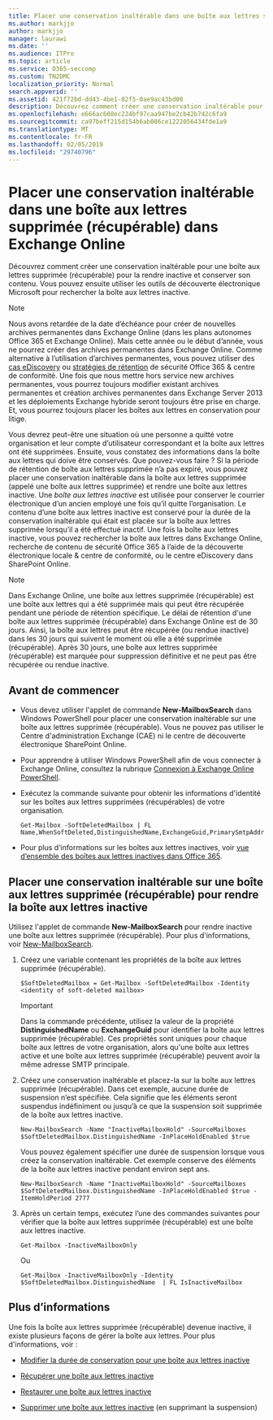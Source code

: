 ```yaml
---
title: Placer une conservation inaltérable dans une boîte aux lettres supprimée (récupérable) dans Exchange Online
ms.author: markjjo
author: markjjo
manager: laurawi
ms.date: ''
ms.audience: ITPro
ms.topic: article
ms.service: O365-seccomp
ms.custom: TN2DMC
localization_priority: Normal
search.appverid: ''
ms.assetid: 421f72bd-dd43-4be1-82f5-0ae9ac43bd00
description: Découvrez comment créer une conservation inaltérable pour une boîte aux lettres supprimée (récupérable) pour la rendre inactive et conserver son contenu. Vous pouvez ensuite utiliser les outils de découverte électronique Microsoft pour rechercher la boîte aux lettres inactive.
ms.openlocfilehash: e666ac608ec224bf97caa947be2cb42b742c6fa9
ms.sourcegitcommit: ca97beff215d154b6ab006ce1222056434fde1a9
ms.translationtype: MT
ms.contentlocale: fr-FR
ms.lasthandoff: 02/05/2019
ms.locfileid: "29740796"
---
```

# <a name="put-an-in-place-hold-on-a-soft-deleted-mailbox-in-exchange-online"></a>Placer une conservation inaltérable dans une boîte aux lettres supprimée (récupérable) dans Exchange Online

Découvrez comment créer une conservation inaltérable pour une boîte aux lettres supprimée (récupérable) pour la rendre inactive et conserver son contenu. Vous pouvez ensuite utiliser les outils de découverte électronique Microsoft pour rechercher la boîte aux lettres inactive.
  
> [!NOTE]
> Nous avons retardée de la date d’échéance pour créer de nouvelles archives permanentes dans Exchange Online (dans les plans autonomes Office 365 et Exchange Online). Mais cette année ou le début d’année, vous ne pourrez créer des archives permanentes dans Exchange Online. Comme alternative à l’utilisation d’archives permanentes, vous pouvez utiliser des [cas eDiscovery](https://go.microsoft.com/fwlink/?linkid=780738) ou [stratégies de rétention](https://go.microsoft.com/fwlink/?linkid=827811) de sécurité Office 365 &amp; centre de conformité. Une fois que nous mettre hors service new archives permanentes, vous pourrez toujours modifier existant archives permanentes et création archives permanentes dans Exchange Server 2013 et les déploiements Exchange hybride seront toujours être prise en charge. Et, vous pourrez toujours placer les boîtes aux lettres en conservation pour litige. 
  
Vous devrez peut-être une situation où une personne a quitté votre organisation et leur compte d’utilisateur correspondant et la boîte aux lettres ont été supprimées. Ensuite, vous constatez des informations dans la boîte aux lettres qui doive être conservés. Que pouvez-vous faire ? Si la période de rétention de boîte aux lettres supprimée n’a pas expiré, vous pouvez placer une conservation inaltérable dans la boîte aux lettres supprimée (appelé une boîte aux lettres supprimée) et rendre une boîte aux lettres inactive. Une *boîte aux lettres inactive* est utilisée pour conserver le courrier électronique d’un ancien employé une fois qu’il quitte l’organisation. Le contenu d’une boîte aux lettres inactive est conservé pour la durée de la conservation inaltérable qui était est placée sur la boîte aux lettres supprimée lorsqu’il a été effectué inactif. Une fois la boîte aux lettres inactive, vous pouvez rechercher la boîte aux lettres dans Exchange Online, recherche de contenu de sécurité Office 365 à l’aide de la découverte électronique locale &amp; centre de conformité, ou le centre eDiscovery dans SharePoint Online. 
  
> [!NOTE]
> Dans Exchange Online, une boîte aux lettres supprimée (récupérable) est une boîte aux lettres qui a été supprimée mais qui peut être récupérée pendant une période de rétention spécifique. Le délai de rétention d'une boîte aux lettres supprimée (récupérable) dans Exchange Online est de 30 jours. Ainsi, la boîte aux lettres peut être récupérée (ou rendue inactive) dans les 30 jours qui suivent le moment où elle a été supprimée (récupérable). Après 30 jours, une boîte aux lettres supprimée (récupérable) est marquée pour suppression définitive et ne peut pas être récupérée ou rendue inactive. 
  
## <a name="before-you-begin"></a>Avant de commencer

- Vous devez utiliser l'applet de commande **New-MailboxSearch** dans Windows PowerShell pour placer une conservation inaltérable sur une boîte aux lettres supprimée (récupérable). Vous ne pouvez pas utiliser le Centre d'administration Exchange (CAE) ni le centre de découverte électronique SharePoint Online. 
    
- Pour apprendre à utiliser Windows PowerShell afin de vous connecter à Exchange Online, consultez la rubrique [Connexion à Exchange Online PowerShell](https://go.microsoft.com/fwlink/p/?linkid=396554).
    
- Exécutez la commande suivante pour obtenir les informations d'identité sur les boîtes aux lettres supprimées (récupérables) de votre organisation. 
    
  ```
  Get-Mailbox -SoftDeletedMailbox | FL Name,WhenSoftDeleted,DistinguishedName,ExchangeGuid,PrimarySmtpAddress
  ```

- Pour plus d’informations sur les boîtes aux lettres inactives, voir [vue d’ensemble des boîtes aux lettres inactives dans Office 365](inactive-mailboxes-in-office-365.md).
    
## <a name="put-an-in-place-hold-on-a-soft-deleted-mailbox-to-make-it-an-inactive-mailbox"></a>Placer une conservation inaltérable sur une boîte aux lettres supprimée (récupérable) pour rendre la boîte aux lettres inactive

Utilisez l'applet de commande **New-MailboxSearch** pour rendre inactive une boîte aux lettres supprimée (récupérable). Pour plus d'informations, voir [New-MailboxSearch](http://technet.microsoft.com/library/74303b47-bb49-407c-a43b-590356eae35c.aspx).
  
1. Créez une variable contenant les propriétés de la boîte aux lettres supprimée (récupérable). 
    
   ```
   $SoftDeletedMailbox = Get-Mailbox -SoftDeletedMailbox -Identity <identity of soft-deleted mailbox>
   ```

    > [!IMPORTANT]
    > Dans la commande précédente, utilisez la valeur de la propriété **DistinguishedName** ou **ExchangeGuid** pour identifier la boîte aux lettres supprimée (récupérable). Ces propriétés sont uniques pour chaque boîte aux lettres de votre organisation, alors qu'une boîte aux lettres active et une boîte aux lettres supprimée (récupérable) peuvent avoir la même adresse SMTP principale. 
  
2. Créez une conservation inaltérable et placez-la sur la boîte aux lettres supprimée (récupérable). Dans cet exemple, aucune durée de suspension n’est spécifiée. Cela signifie que les éléments seront suspendus indéfiniment ou jusqu’à ce que la suspension soit supprimée de la boîte aux lettres inactive.
    
   ```
   New-MailboxSearch -Name "InactiveMailboxHold" -SourceMailboxes $SoftDeletedMailbox.DistinguishedName -InPlaceHoldEnabled $true
    ```
   Vous pouvez également spécifier une durée de suspension lorsque vous créez la conservation inaltérable. Cet exemple conserve des éléments de la boîte aux lettres inactive pendant environ sept ans.
    
   ```
   New-MailboxSearch -Name "InactiveMailboxHold" -SourceMailboxes $SoftDeletedMailbox.DistinguishedName -InPlaceHoldEnabled $true -ItemHoldPeriod 2777
   ```

3. Après un certain temps, exécutez l’une des commandes suivantes pour vérifier que la boîte aux lettres supprimée (récupérable) est une boîte aux lettres inactive.
    
   ```
   Get-Mailbox -InactiveMailboxOnly
   ```

    Ou
    
   ```
   Get-Mailbox -InactiveMailboxOnly -Identity $SoftDeletedMailbox.DistinguishedName  | FL IsInactiveMailbox
   ```

## <a name="more-information"></a>Plus d’informations

Une fois la boîte aux lettres supprimée (récupérable) devenue inactive, il existe plusieurs façons de gérer la boîte aux lettres. Pour plus d'informations, voir :
  
- [Modifier la durée de conservation pour une boîte aux lettres inactive](change-the-hold-duration-for-an-inactive-mailbox.md)
    
- [Récupérer une boîte aux lettres inactive](recover-an-inactive-mailbox.md)
    
- [Restaurer une boîte aux lettres inactive](restore-an-inactive-mailbox.md)
    
- [Supprimer une boîte aux lettres inactive](delete-an-inactive-mailbox.md) (en supprimant la suspension)
